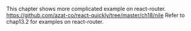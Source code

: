 This chapter shows more complicated example on react-router.
https://github.com/azat-co/react-quickly/tree/master/ch18/nile
Refer to chap13.2 for examples on react-router.
